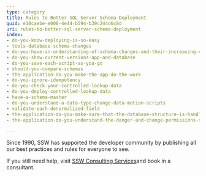 ```yaml
---
type: category
title: Rules to Better SQL Server Schema Deployment
guid: e10caebe-e008-4e44-b594-b39c244d6c8d
uri: rules-to-better-sql-server-schema-deployment
index:
- do-you-know-deploying-is-so-easy
- tools-database-schema-changes
- do-you-have-an-understanding-of-schema-changes-and-their-increasing-complexity
- do-you-show-current-versions-app-and-database
- do-you-save-each-script-as-you-go
- should-you-compare-schemas
- the-application-do-you-make-the-app-do-the-work
- do-you-ignore-idempotency
- do-you-check-your-controlled-lookup-data
- do-you-deploy-controlled-lookup-data
- have-a-schema-master
- do-you-understand-a-data-type-change-data-motion-scripts
- validate-each-denormalized-field
- the-application-do-you-make-sure-that-the-database-structure-is-handled-automatically-via-3-buttons-create-upgrade-and-reconcile
- the-application-do-you-understand-the-danger-and-change-permissions-so-schema-changes-can-only-be-done-by-the-schema-master

---
```

Since 1990, SSW has supported the developer community by publishing all our best practices and rules for everyone to see.

If you still need help, visit [SSW Consulting Services](http&#58;//www.ssw.com.au/ssw/Consulting/Default.aspx)and book in a consultant.

